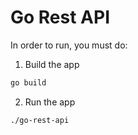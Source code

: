 Go Rest API
===========

In order to run, you must do:

1. Build the app
```bash
go build
```

2. Run the app
```bash
./go-rest-api
```